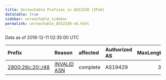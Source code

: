 ```yaml
---
title: Unreachable Prefixes in AS52330 (IPv6)
datatable: true
sidebar: unreachable_sidebar
permalink: unreachable_AS52330-v6.html
---
```


Data as of 2018-12-11 02:35:00 UTC


<div class="datatable-begin"></div>

| Prefix                                                     | Reason                                                                                                  | affected   | Authorized AS   |   MaxLength | Anchor                                         |   unreachable /48s |
|:-----------------------------------------------------------|:--------------------------------------------------------------------------------------------------------|:-----------|:----------------|------------:|:-----------------------------------------------|-------------------:|
| [2800:26c:20::/48](https://stat.ripe.net/2800:26c:20::/48) | [INVALID ASN](https://rpki-validator.ripe.net/announcement-preview?asn=AS52330&prefix=2800:26c:20::/48) | complete   | AS19429         |          32 | [LACNIC](unreachable_LACNIC_RPKI_Root-v6.html) |                  1 |

<div class="datatable-end"></div>